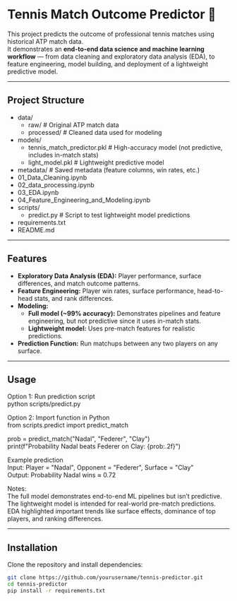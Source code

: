 # Tennis Match Outcome Predictor 🎾

This project predicts the outcome of professional tennis matches using historical ATP match data.  
It demonstrates an **end-to-end data science and machine learning workflow** — from data cleaning and exploratory data analysis (EDA), to feature engineering, model building, and deployment of a lightweight predictive model.

---

## Project Structure

- data/  
  - raw/ # Original ATP match data  
  - processed/ # Cleaned data used for modeling
- models/  
  - tennis_match_predictor.pkl # High-accuracy model (not predictive, includes in-match stats)  
  - light_model.pkl # Lightweight predictive model  
- metadata/ # Saved metadata (feature columns, win rates, etc.)  
- 01_Data_Cleaning.ipynb
- 02_data_processing.ipynb  
- 03_EDA.ipynb  
- 04_Feature_Engineering_and_Modeling.ipynb  
- scripts/  
  - predict.py # Script to test lightweight model predictions  
- requirements.txt  
- README.md  


---

## Features

- **Exploratory Data Analysis (EDA):** Player performance, surface differences, and match outcome patterns.
- **Feature Engineering:** Player win rates, surface performance, head-to-head stats, and rank differences.
- **Modeling:**
  - **Full model (~99% accuracy):** Demonstrates pipelines and feature engineering, but not predictive since it uses in-match stats.
  - **Lightweight model:** Uses pre-match features for realistic predictions.
- **Prediction Function:** Run matchups between any two players on any surface.

---

## Usage
Option 1: Run prediction script  
python scripts/predict.py

Option 2: Import function in Python  
from scripts.predict import predict_match

prob = predict_match("Nadal", "Federer", "Clay")  
print(f"Probability Nadal beats Federer on Clay: {prob:.2f}")

Example prediction  
Input:  Player = "Nadal", Opponent = "Federer", Surface = "Clay"  
Output: Probability Nadal wins ≈ 0.72

Notes:  
The full model demonstrates end-to-end ML pipelines but isn’t predictive.  
The lightweight model is intended for real-world pre-match predictions.  
EDA highlighted important trends like surface effects, dominance of top players, and ranking differences.  

---

## Installation

Clone the repository and install dependencies:

```bash
git clone https://github.com/yourusername/tennis-predictor.git
cd tennis-predictor
pip install -r requirements.txt
